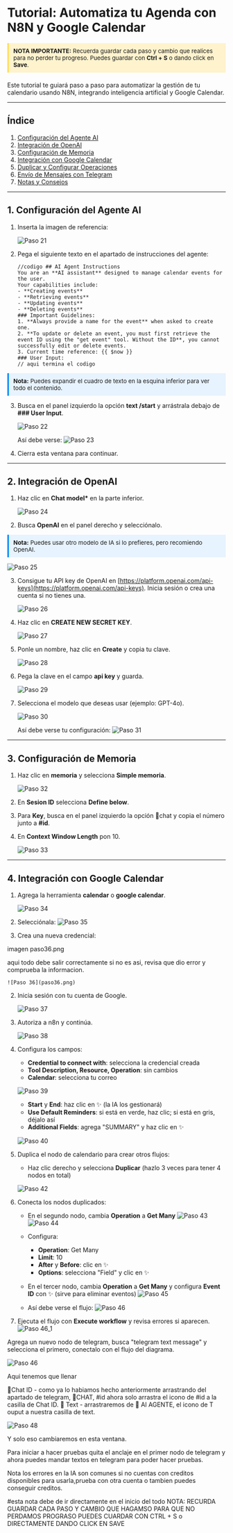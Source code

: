

# Tutorial: Automatiza tu Agenda con N8N y Google Calendar

<div style="background-color:#fff3cd; border-left:4px solid #ffe066; padding:10px; margin-bottom:20px; font-size:0.95em">
<b>NOTA IMPORTANTE:</b> Recuerda guardar cada paso y cambio que realices para no perder tu progreso. Puedes guardar con <b>Ctrl + S</b> o dando click en <b>Save</b>.
</div>

Este tutorial te guiará paso a paso para automatizar la gestión de tu calendario usando N8N, integrando inteligencia artificial y Google Calendar.

---

## Índice
1. [Configuración del Agente AI](#configuracion-agente-ai)
2. [Integración de OpenAI](#integracion-openai)
3. [Configuración de Memoria](#configuracion-memoria)
4. [Integración con Google Calendar](#integracion-calendar)
5. [Duplicar y Configurar Operaciones](#duplicar-operaciones)
6. [Envío de Mensajes con Telegram](#telegram)
7. [Notas y Consejos](#notas)

---

## 1. <a name="configuracion-agente-ai"></a>Configuración del Agente AI

1. Inserta la imagen de referencia:
   
	![Paso 21](medios/paso21.png)

2. Pega el siguiente texto en el apartado de instrucciones del agente:

	```
	//codigo ## AI Agent Instructions
	You are an **AI assistant** designed to manage calendar events for the user.
	Your capabilities include:
	- **Creating events**
	- **Retrieving events**
	- **Updating events**
	- **Deleting events**
	### Important Guidelines:
	1. **Always provide a name for the event** when asked to create one.
	2. **To update or delete an event, you must first retrieve the event ID using the "get event" tool. Without the ID**, you cannot successfully edit or delete events.
	3. Current time reference: {{ $now }}
	### User Input:
	// aqui termina el codigo
	```

<div style="background-color:#e7f3fe; border-left:4px solid #2196F3; padding:10px; margin:10px 0; font-size:0.95em">
<b>Nota:</b> Puedes expandir el cuadro de texto en la esquina inferior para ver todo el contenido.
</div>

3. Busca en el panel izquierdo la opción <b>text /start</b> y arrástrala debajo de <b>### User Input</b>.

	![Paso 22](medios/paso22.png)

	Así debe verse:
	![Paso 23](medios/paso23.png)

4. Cierra esta ventana para continuar.

---

## 2. <a name="integracion-openai"></a>Integración de OpenAI

1. Haz clic en <b>Chat model*</b> en la parte inferior.
   
	![Paso 24](medios/paso24.png)

2. Busca <b>OpenAI</b> en el panel derecho y selecciónalo.

<div style="background-color:#e7f3fe; border-left:4px solid #2196F3; padding:10px; margin:10px 0; font-size:0.95em">
<b>Nota:</b> Puedes usar otro modelo de IA si lo prefieres, pero recomiendo OpenAI.
</div>

![Paso 25](medios/paso25.png)

3. Consigue tu API key de OpenAI en [https://platform.openai.com/api-keys](https://platform.openai.com/api-keys). Inicia sesión o crea una cuenta si no tienes una.

	![Paso 26](medios/paso26.png)

4. Haz clic en <b>CREATE NEW SECRET KEY</b>.
   
	![Paso 27](medios/paso27.png)

5. Ponle un nombre, haz clic en <b>Create</b> y copia tu clave.
   
	![Paso 28](medios/paso28.png)

6. Pega la clave en el campo <b>api key</b> y guarda.
   
	![Paso 29](medios/paso29.png)

7. Selecciona el modelo que deseas usar (ejemplo: GPT-4o).
   
	![Paso 30](medios/paso.30.png)

	Así debe verse tu configuración:
	![Paso 31](medios/paso31.png)

---

## 3. <a name="configuracion-memoria"></a>Configuración de Memoria

1. Haz clic en <b>memoria</b> y selecciona <b>Simple memoria</b>.
   
	![Paso 32](medios/paso32.png)

2. En <b>Sesion ID</b> selecciona <b>Define below</b>.
3. Para <b>Key</b>, busca en el panel izquierdo la opción 🎲chat y copia el número junto a <b>#id</b>.
4. En <b>Context Window Length</b> pon 10.

	![Paso 33](medios/paso33.png)

---

## 4. <a name="integracion-calendar"></a>Integración con Google Calendar

1. Agrega la herramienta <b>calendar</b> o <b>google calendar</b>.
   
	![Paso 34](medios/paso34.png)

2. Selecciónala:
	![Paso 35](medios/paso35.png)

3. Crea una nueva credencial:

imagen paso36.png

aqui todo debe salir correctamente si no es asi, revisa que dio error y comprueba la informacion. 

	![Paso 36](paso36.png)
2. Inicia sesión con tu cuenta de Google.
   
	![Paso 37](medios/paso37.png)
3. Autoriza a n8n y continúa.
   
	![Paso 38](medios/paso38.png)
4. Configura los campos:
	- <b>Credential to connect with</b>: selecciona la credencial creada
	- <b>Tool Description, Resource, Operation</b>: sin cambios
	- <b>Calendar</b>: selecciona tu correo

	![Paso 39](medios/paso39.png)
	- <b>Start</b> y <b>End</b>: haz clic en ✨ (la IA los gestionará)
	- <b>Use Default Reminders</b>: si está en verde, haz clic; si está en gris, déjalo así
	- <b>Additional Fields</b>: agrega "SUMMARY" y haz clic en ✨

	![Paso 40](medios/paso40.png)
5. Duplica el nodo de calendario para crear otros flujos:
	- Haz clic derecho y selecciona <b>Duplicar</b> (hazlo 3 veces para tener 4 nodos en total)

	![Paso 42](medios/paso42.png)
6. Conecta los nodos duplicados:
	- En el segundo nodo, cambia <b>Operation</b> a <b>Get Many</b>
	![Paso 43](medios/paso43.png)
	![Paso 44](medios/paso44.png)
	- Configura:
	  - <b>Operation</b>: Get Many
	  - <b>Limit</b>: 10
	  - <b>After</b> y <b>Before</b>: clic en ✨
	  - <b>Options</b>: selecciona "Field" y clic en ✨

	- En el tercer nodo, cambia <b>Operation</b> a <b>Get Many</b> y configura <b>Event ID</b> con ✨ (sirve para eliminar eventos)
	![Paso 45](paso45.png)

	- Así debe verse el flujo:
	![Paso 46](medios/paso46.png)

7. Ejecuta el flujo con <b>Execute workflow</b> y revisa errores si aparecen.
	![Paso 46_1](medios/paso46_1.png)

Agrega un nuevo nodo de telegram, busca "telegram text message" y selecciona el primero, conectalo con el flujo del diagrama.

![Paso 46](medios/paso47.png)

Aqui tenemos que llenar 

💠Chat ID - como ya lo habiamos hecho anteriormente arrastrando del apartado de telegram, 🎲CHAT, #id ahora solo arrastra el icono de #id a la casilla de Chat ID.
💠 Text - arrastraremos de 🤖 AI AGENTE, el icono de T ouput a nuestra casilla de text.

![Paso 48](medios/paso48.png)

Y solo eso cambiaremos en esta ventana.

Para iniciar a hacer pruebas quita el anclaje en el primer nodo de telegram y ahora puedes mandar textos en telegram para poder hacer pruebas. 

Nota los errores en la IA son comunes si no cuentas con creditos disponibles para usarla,prueba con otra cuenta o tambien puedes conseguir creditos. 






#esta nota debe de ir directamente en el inicio del todo NOTA: RECURDA GUARDAR CADA PASO Y CAMBIO QUE HAGAMSO PARA QUE NO PERDAMOS PROGRASO PUEDES CUARDAR CON CTRL + S o DIRECTAMENTE DANDO CLICK EN SAVE 




